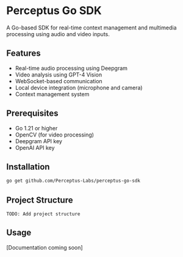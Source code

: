 # Perceptus Go SDK

A Go-based SDK for real-time context management and multimedia processing using audio and video inputs.

## Features

- Real-time audio processing using Deepgram
- Video analysis using GPT-4 Vision
- WebSocket-based communication
- Local device integration (microphone and camera)
- Context management system

## Prerequisites

- Go 1.21 or higher
- OpenCV (for video processing)
- Deepgram API key
- OpenAI API key

## Installation

```bash
go get github.com/Perceptus-Labs/perceptus-go-sdk
```

## Project Structure

```
TODO: Add project structure
```

## Usage

[Documentation coming soon]
